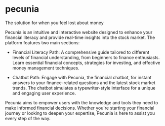 # pecunia
The solution for when you feel lost about money

Pecunia is an intuitive and interactive website designed to enhance your financial literacy and provide real-time insights into the stock market. The platform features two main sections:

   - Financial Literacy Path: A comprehensive guide tailored to different levels of financial understanding, from beginners to finance enthusiasts. Learn essential financial concepts, strategies for investing, and effective money management techniques.

   - Chatbot Path: Engage with Pecunia, the financial chatbot, for instant answers to your finance-related questions and the latest stock market trends. The chatbot simulates a typewriter-style interface for a unique and engaging user experience.

Pecunia aims to empower users with the knowledge and tools they need to make informed financial decisions. Whether you're starting your financial journey or looking to deepen your expertise, Pecunia is here to assist you every step of the way.
